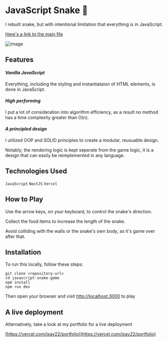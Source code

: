 # JavaScript Snake 🐍
I rebuilt snake, but with intentional limitation that everything is in JavaScript.

[Here's a link to the main file](https://github.com/jxav22/JavaScriptSnake/blob/main/public/JavascriptSnake.js)

![image](https://github.com/jxav22/JavaScriptSnake/assets/94942712/5e4cddfb-d2d8-44fd-bf08-d7d5384ec7cc)

## Features
#### *Vanilla JavaScript*
Everything, including the styling and instantiataion of HTML elements, is done in JavaScript.
  
#### *High performing*
I put a lot of consideration into algorithm efficiency, as a result no method has a time complexity greater than O(n).

#### *A principled design*
I utilized OOP and SOLID principles to create a modular, reusuable design. 

Notably, the rendering logic is kept seperate from the game logic, it is a design that can easily be reimplemented in any language.
  
## Technologies Used
`JavaScript` `NextJS` `Vercel`

## How to Play
Use the arrow keys, on your keyboard, to control the snake's direction.

Collect the food items to increase the length of the snake.

Avoid colliding with the walls or the snake's own body, as it's game over after that.

## Installation
To run this locally, follow these steps:

```
git clone <repository-url>
cd javascript-snake-game
npm install
npm run dev
```

Then open your browser and visit [http://localhost:3000](http://localhost:3000) to play

## A live deployment
Alternatively, take a look at my portfolio for a live deployment

[https://vercel.com/jxav22/portfolio](https://vercel.com/jxav22/portfolio)
